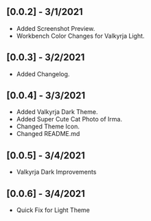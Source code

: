 ## [0.0.2] - 3/1/2021

- Added Screenshot Preview.
- Workbench Color Changes for Valkyrja Light.

## [0.0.3] - 3/2/2021

- Added Changelog.

## [0.0.4] - 3/3/2021

- Added Valkyrja Dark Theme.
- Added Super Cute Cat Photo of Irma.
- Changed Theme Icon.
- Changed README.md

## [0.0.5] - 3/4/2021

- Valkyrja Dark Improvements

## [0.0.6] - 3/4/2021

- Quick Fix for Light Theme